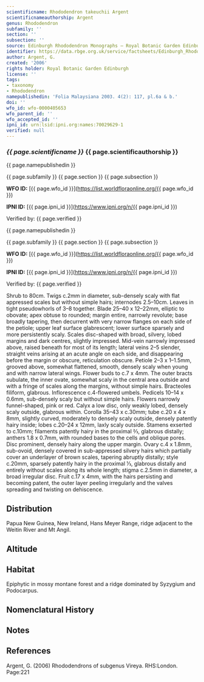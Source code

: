 ```yaml
---
scientificname: Rhododendron takeuchii Argent
scientificnameauthorship: Argent
genus: Rhododendron
subfamily: ''
section: ''
subsection: ''
source: Edinburgh Rhododendron Monographs – Royal Botanic Garden Edinburgh
identifier: https://data.rbge.org.uk/service/factsheets/Edinburgh_Rhododendron_Monographs.xhtml
author: Argent, G.
created: '2006'
rights holder: Royal Botanic Garden Edinburgh
license: ''
tags:
- taxonomy
- Rhododendron
namepublishedin: 'Folia Malaysiana 2003. 4(2): 117, pl.6a & b.'
doi: ''
wfo_id: wfo-0000405653
wfo_parent_id: ''
wfo_accepted_id: ''
ipni_id: urn:lsid:ipni.org:names:70029629-1
verified: null
---
```

### _{{ page.scientificname }}_ {{ page.scientificauthorship }}
 {{ page.namepublishedin }}

{{ page.subfamily }} {{ page.section }} {{ page.subsection }}

**WFO ID:** [{{ page.wfo_id }}](https://list.worldfloraonline.org/{{ page.wfo_id }})

**IPNI ID:** [{{ page.ipni_id }}](https://www.ipni.org/n/{{ page.ipni_id }})

Verified by: {{ page.verified }}

 {{ page.namepublishedin }}

{{ page.subfamily }} {{ page.section }} {{ page.subsection }}

**WFO ID:** [{{ page.wfo_id }}](https://list.worldfloraonline.org/{{ page.wfo_id }})

**IPNI ID:** [{{ page.ipni_id }}](https://www.ipni.org/n/{{ page.ipni_id }})

Verified by: {{ page.verified }}



Shrub to 80cm. Twigs c.2mm in diameter, sub-densely scaly with flat appressed scales but without simple hairs; internodes 2.5–10cm. Leaves in tight pseudowhorls of 3–8 together. Blade 25–40 x 12–22mm, elliptic to obovate; apex obtuse to rounded; margin entire, narrowly revolute; base broadly tapering, then decurrent with very narrow flanges on each side of the petiole; upper leaf surface glabrescent; lower surface sparsely and more persistently scaly. Scales disc-shaped with broad, silvery, lobed margins and dark centres, slightly impressed. Mid-vein narrowly impressed above, raised beneath for most of its length; lateral veins 2–5 slender, straight veins arising at an acute angle on each side, and disappearing before the margin or obscure, reticulation obscure. Petiole 2–3 x 1–1.5mm, grooved above, somewhat flattened, smooth, densely scaly when young and with narrow lateral wings. Flower buds to c.7 x 4mm. The outer bracts subulate, the inner ovate, somewhat scaly in the central area outside and with a fringe of scales along the margins, without simple hairs. Bracteoles filiform, glabrous. Inflorescence c.4-flowered umbels. Pedicels 10–14 x 0.6mm, sub-densely scaly but without simple hairs. Flowers narrowly funnel-shaped, pink or red. Calyx a low disc, only weakly lobed, densely scaly outside, glabrous within. Corolla 35–43 x c.30mm; tube c.20 x 4 x 8mm, slightly curved, moderately to densely scaly outside, densely patently hairy inside; lobes c.20–24 x 12mm, laxly scaly outside. Stamens exserted to c.10mm; filaments patently hairy in the proximal 2⁄3, glabrous distally; anthers 1.8 x 0.7mm, with rounded bases to the cells and oblique pores. Disc prominent, densely hairy along the upper margin. Ovary c.4 x 1.8mm, sub-ovoid, densely covered in sub-appressed silvery hairs which partially cover an underlayer of brown scales, tapering abruptly distally; style c.20mm, sparsely patently hairy in the proximal 1⁄3, glabrous distally and entirely without scales along its whole length; stigma c.2.5mm in diameter, a broad irregular disc. Fruit c.17 x 4mm, with the hairs persisting and becoming patent, the outer layer peeling irregularly and the valves spreading and twisting on dehiscence.

## Distribution
Papua New Guinea, New Ireland, Hans Meyer Range, ridge adjacent to the Weitin River and Mt Angil.

## Altitude


## Habitat
Epiphytic in mossy montane forest and a ridge dominated by Syzygium and Podocarpus.

## Nomenclatural History

                       
## Notes


## References

Argent, G. (2006) Rhododendrons of subgenus Vireya. RHS:London. Page:221
